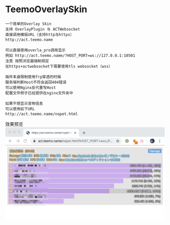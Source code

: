 # TeemoOverlaySkin

    一个简单的Overlay Skin
    支持 OverlayPlugin 与 ACTWebsocket
    直接调用模版URL（支持http与https）
    http://act.teemo.name

    可以直接使用overla_pro调用显示
    例如 http://act.teemo.name/?HOST_PORT=ws://127.0.0.1:10501
    注意 按照浏览器强制规定
    在https+actwebsocket下需要使用tls websocket（wss）

    插件本身限制使用frp穿透的时候
    服务端判断Host不符会返回404错误
    可以使用Nginx反代重写Host
    配置文件例子已经提供在nginx文件夹中

    如果不想显示宠物信息
    可以使用如下URL
    http://act.teemo.name/nopet.html

效果预览
![image](https://github.com/reusu/TeemoOverlaySkin/raw/master/simple.png)
